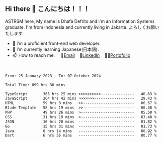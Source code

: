 ## Hi there 👋 こんにちは！！！
ASTRSM here, My name is Dhafa Defrito and I'm an Information Systems graduate. I'm from Indonesia and currently living in Jakarta. よろしくお願いたします

- 🔭 I’m a proficient front-end web developer.
- 🌱 I’m currently learning Japanese(日本語).
- 📫 How to reach me: &nbsp;&nbsp;&nbsp;&nbsp;📧[Email](ddefrito@gmail.com)&nbsp;&nbsp;&nbsp;&nbsp;💼[LinkedIn](https://www.linkedin.com/in/dhafa-defrita-rama-yudistira-9357a9229/)&nbsp;&nbsp;&nbsp;&nbsp;👨‍🎨[Portofolio](https://ddefrito.vercel.app/)
<br>
<!-- <p align="left">
<a href="https://github.com/ASTRSM">
  <img height="180em" src="https://github-readme-stats-eight-theta.vercel.app/api?username=ASTRSM&show_icons=true&theme=dracula&include_all_commits=true&count_private=true"/>
  <img height="180em" src="https://github-readme-stats-eight-theta.vercel.app/api/top-langs/?username=ASTRSM&layout=compact&langs_count=8&theme=dracula"/>
</a>
</p> -->

<!--START_SECTION:waka-->

```txt
From: 25 January 2023 - To: 07 October 2024

Total Time: 899 hrs 30 mins

TypeScript       365 hrs 25 mins >>>>>>>>>>---------------   40.63 %
JavaScript       264 hrs 42 mins >>>>>>>------------------   29.43 %
HTML             59 hrs 3 mins   >>-----------------------   06.57 %
Blade Template   58 hrs 19 mins  >>-----------------------   06.48 %
PHP              49 hrs 26 mins  >------------------------   05.50 %
CSS              31 hrs 19 mins  >------------------------   03.48 %
JSON             16 hrs 20 mins  -------------------------   01.82 %
Go               15 hrs 31 mins  -------------------------   01.73 %
Java             8 hrs 14 mins   -------------------------   00.92 %
Dart             6 hrs 55 mins   -------------------------   00.77 %
```

<!--END_SECTION:waka-->
